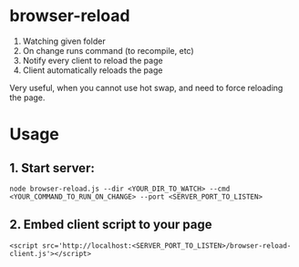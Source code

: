# browser-reload
1. Watching given folder
2. On change runs command (to recompile, etc)
3. Notify every client to reload the page
4. Client automatically reloads the page

Very useful, when you cannot use hot swap, and need to force reloading the page.

# Usage
## 1. Start server:
```node browser-reload.js --dir <YOUR_DIR_TO_WATCH> --cmd <YOUR_COMMAND_TO_RUN_ON_CHANGE> --port <SERVER_PORT_TO_LISTEN>```

## 2. Embed client script to your page
```<script src='http://localhost:<SERVER_PORT_TO_LISTEN>/browser-reload-client.js'></script>```

